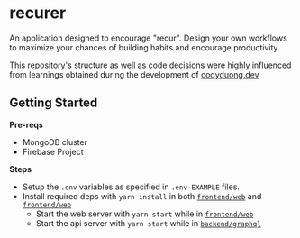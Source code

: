 # recurer

An application designed to encourage "recur". Design your own workflows to maximize your chances of
building habits and encourage productivity.

This repository's structure as well as code decisions were highly influenced from learnings obtained
during the development of [codyduong.dev](https://github.com/codyduong/codyduong.dev)

## Getting Started

**Pre-reqs**
* MongoDB cluster
* Firebase Project

**Steps**
* Setup the `.env` variables as specified in `.env-EXAMPLE` files.
* Install required deps with `yarn install` in both [`frontend/web`](./backend/graphql/) and [`frontend/web`](./frontend/web/)
  * Start the web server with `yarn start` while in [`frontend/web`](./frontend/web/)
  * Start the api server with `yarn start` while in [`backend/graphql`](./backend/graphql/)